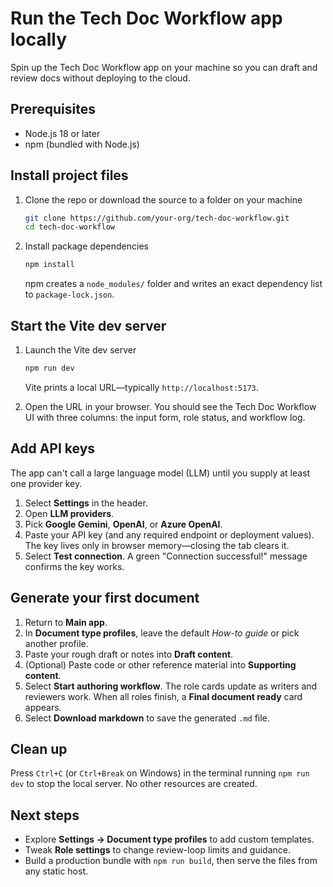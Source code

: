 # Run the Tech Doc Workflow app locally

Spin up the Tech Doc Workflow app on your machine so you can draft and review docs without deploying to the cloud.

## Prerequisites

- Node.js 18 or later
- npm (bundled with Node.js)

## Install project files

1. Clone the repo or download the source to a folder on your machine

    ```bash
    git clone https://github.com/your-org/tech-doc-workflow.git
    cd tech-doc-workflow
    ```

2. Install package dependencies

    ```bash
    npm install
    ```

    npm creates a `node_modules/` folder and writes an exact dependency list to `package-lock.json`.

## Start the Vite dev server

1. Launch the Vite dev server

    ```bash
    npm run dev
    ```

    Vite prints a local URL—typically `http://localhost:5173`.

2. Open the URL in your browser. You should see the Tech Doc Workflow UI with three columns: the input form, role status, and workflow log.

## Add API keys

The app can't call a large language model (LLM) until you supply at least one provider key.

1. Select **Settings** in the header.
2. Open **LLM providers**.
3. Pick **Google Gemini**, **OpenAI**, or **Azure OpenAI**.
4. Paste your API key (and any required endpoint or deployment values). The key lives only in browser memory—closing the tab clears it.
5. Select **Test connection**. A green "Connection successful!" message confirms the key works.

## Generate your first document

1. Return to **Main app**.
2. In **Document type profiles**, leave the default *How-to guide* or pick another profile.
3. Paste your rough draft or notes into **Draft content**.
4. (Optional) Paste code or other reference material into **Supporting content**.
5. Select **Start authoring workflow**. The role cards update as writers and reviewers work. When all roles finish, a **Final document ready** card appears.
6. Select **Download markdown** to save the generated `.md` file.

## Clean up

Press `Ctrl+C` (or `Ctrl+Break` on Windows) in the terminal running `npm run dev` to stop the local server. No other resources are created.

## Next steps

- Explore **Settings → Document type profiles** to add custom templates.
- Tweak **Role settings** to change review-loop limits and guidance.
- Build a production bundle with `npm run build`, then serve the files from any static host.